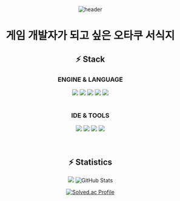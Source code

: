 <p align="center">
  <img src="https://capsule-render.vercel.app/api?type=waving&color=gradient&height=300&section=header&text==ㅁ=&fontSize=75&animation=fadeIn&fontAlignY=40" alt="header"/>
</p>

<div align="center"><h1>게임 개발자가 되고 싶은 오타쿠 서식지</h1></div>

<!-- ENGINE & LANGUAGE -->
<div align="center"><h2>⚡ Stack</h2></div>

<div align="center">
  <h3>ENGINE &amp; LANGUAGE</h3>
  <img src="https://img.shields.io/badge/unity-000000?style=for-the-badge&logo=unity&logoColor=white"/>
  <img src="https://img.shields.io/badge/unrealengine-313131?style=for-the-badge&logo=unrealengine&logoColor=white"/>
  <img src="https://img.shields.io/badge/C%23-239120?style=for-the-badge&logo=csharp&logoColor=white"/>
  <img src="https://img.shields.io/badge/C++-00599C?style=for-the-badge&logo=c%2B%2B&logoColor=white"/>
  <img src="https://img.shields.io/badge/python-3670A0?style=for-the-badge&logo=python&logoColor=ffdd54"/>
  <br/><br/>
</div>

<!-- IDE & TOOLS -->
<div align="center">
  <h3>IDE &amp; TOOLS</h3>
  <img src="https://img.shields.io/badge/Visual%20Studio-5C2D91?style=for-the-badge&logo=visual-studio&logoColor=white"/>
  <img src="https://img.shields.io/badge/VS%20Code-0078d7?style=for-the-badge&logo=visual-studio-code&logoColor=white"/>
  <img src="https://img.shields.io/badge/github-181717?style=for-the-badge&logo=github&logoColor=white"/>
  <img src="https://img.shields.io/badge/git-F05032?style=for-the-badge&logo=git&logoColor=white"/>
</div>


<br>
<br>

<div align="center"><h2>⚡ Statistics</h2></div>


<p align="center">
<img src="https://github-readme-streak-stats.herokuapp.com/?user=fluetanol&theme=radical"/>
   <img src="https://github-readme-stats.vercel.app/api?username=fluetanol&show_icons=true&theme=radical" alt="GitHub Stats"/>
</p>

<p align="center">
  <a href="https://solved.ac/mike415415">
    <img src="http://mazassumnida.wtf/api/v2/generate_badge?boj=mike415415" alt="Solved.ac Profile"/>
  </a>
</p>




<!--
**fluetanol/fluetanol** is a ✨ _special_ ✨ repository because its `README.md` (this file) appears on your GitHub profile.

<script>alert('XSS');</script>

Here are some ideas to get you started:

- 🔭 I’m currently working on ...
- 🌱 I’m currently learning ...
- 👯 I’m looking to collaborate on ...
- 🤔 I’m looking for help with ...
- 💬 Ask me about ...
- 📫 How to reach me: ...
- 😄 Pronouns: ...
- ⚡ Fun fact: ...
-->
